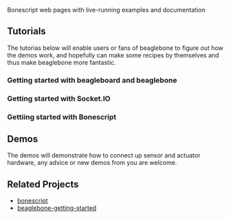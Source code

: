 Bonescript web pages with live-running examples and documentation

## Tutorials
The tutorias below will enable users or fans of beaglebone to figure out how the demos work, and hopefully can make some recipes by themselves and thus make beaglebone more fantastic.

### Getting started with beagleboard and beaglebone

### Getting started with Socket.IO

### Gettiing started with Bonescript

## Demos
The demos will demonstrate how to connect up sensor and actuator hardware, any advice or new demos from you are welcome.

## Related Projects
* [bonescript](https://github.com/jadonk/bonescript)
* [beaglebone-getting-started](https://github.com/jadonk/beaglebone-getting-started)

